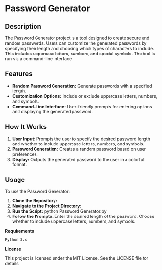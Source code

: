 # Password Generator

## Description

The Password Generator project is a tool designed to create secure and random passwords. Users can customize the generated passwords by specifying their length and choosing which types of characters to include. This includes uppercase letters, numbers, and special symbols. The tool is run via a command-line interface.

## Features

- **Random Password Generation:** Generate passwords with a specified length.
- **Customization Options:** Include or exclude uppercase letters, numbers, and symbols.
- **Command-Line Interface:** User-friendly prompts for entering options and displaying the generated password.

## How It Works

1. **User Input:** Prompts the user to specify the desired password length and whether to include uppercase letters, numbers, and symbols.
2. **Password Generation:** Creates a random password based on user preferences.
3. **Display:** Outputs the generated password to the user in a colorful format.

## Usage

To use the Password Generator:

1. **Clone the Repository:**
2. **Navigate to the Project Directory:**
3. **Run the Script:**
       python Password Generator.py
4. **Follow the Prompts:**
    Enter the desired length of the password.
    Choose whether to include uppercase letters, numbers, and symbols.

**Requirements**

    Python 3.x

**License**

This project is licensed under the MIT License. See the LICENSE file for details.
